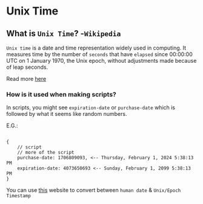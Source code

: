 # Unix Time

## What is `Unix Time`? -`Wikipedia`


`Unix time` is a date and time representation widely used in computing. It measures time by the number of `seconds` that have `elapsed` since 00:00:00 UTC on 1 January 1970, the Unix epoch, without adjustments made because of leap seconds.

Read more [here](https://en.wikipedia.org/wiki/Unix_time)



### How is it used when making scripts?

In scripts, you might see `expiration-date` or `purchase-date` which is followed by what it seems like random numbers.

E.G.:

```

{
    // script
    // more of the script
    purchase-date: 1706809093, <-- Thursday, February 1, 2024 5:38:13 PM
    expiration-date: 4073650693 <-- Sunday, February 1, 2099 5:38:13 PM
}

```

You can use [this](https://www.epochconverter.com/) website to convert between `human date` & `Unix/Epoch Timestamp` 

